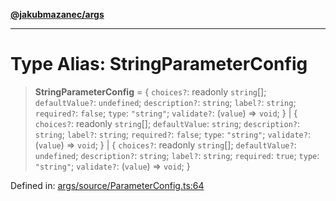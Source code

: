 [**@jakubmazanec/args**](../README.md)

---

# Type Alias: StringParameterConfig

> **StringParameterConfig** = \{ `choices?`: readonly `string`[]; `defaultValue?`: `undefined`;
> `description?`: `string`; `label?`: `string`; `required?`: `false`; `type`: `"string"`;
> `validate?`: (`value`) => `void`; \} \| \{ `choices?`: readonly `string`[]; `defaultValue`:
> `string`; `description?`: `string`; `label?`: `string`; `required?`: `false`; `type`: `"string"`;
> `validate?`: (`value`) => `void`; \} \| \{ `choices?`: readonly `string`[]; `defaultValue?`:
> `undefined`; `description?`: `string`; `label?`: `string`; `required`: `true`; `type`: `"string"`;
> `validate?`: (`value`) => `void`; \}

Defined in:
[args/source/ParameterConfig.ts:64](https://github.com/jakubmazanec/tools/blob/a1a5edf56256b0aa4e209cc73bc7a07f5d7fc236/packages/args/source/ParameterConfig.ts#L64)
